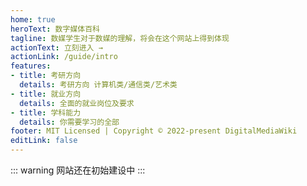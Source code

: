 ```yaml
---
home: true
heroText: 数字媒体百科
tagline: 数媒学生对于数媒的理解，将会在这个网站上得到体现
actionText: 立刻进入 →
actionLink: /guide/intro
features:
- title: 考研方向
  details: 考研方向 计算机类/通信类/艺术类
- title: 就业方向
  details: 全面的就业岗位及要求
- title: 学科能力
  details: 你需要学习的全部
footer: MIT Licensed | Copyright © 2022-present DigitalMediaWiki
editLink: false
---
```




::: warning
网站还在初始建设中
:::